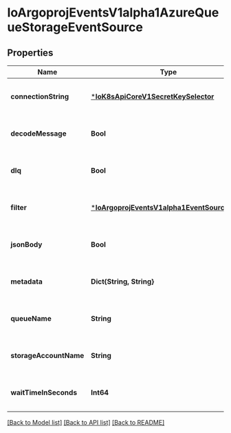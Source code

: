 # IoArgoprojEventsV1alpha1AzureQueueStorageEventSource


## Properties
Name | Type | Description | Notes
------------ | ------------- | ------------- | -------------
**connectionString** | [***IoK8sApiCoreV1SecretKeySelector**](IoK8sApiCoreV1SecretKeySelector.md) |  | [optional] [default to nothing]
**decodeMessage** | **Bool** |  | [optional] [default to nothing]
**dlq** | **Bool** |  | [optional] [default to nothing]
**filter** | [***IoArgoprojEventsV1alpha1EventSourceFilter**](IoArgoprojEventsV1alpha1EventSourceFilter.md) |  | [optional] [default to nothing]
**jsonBody** | **Bool** |  | [optional] [default to nothing]
**metadata** | **Dict{String, String}** |  | [optional] [default to nothing]
**queueName** | **String** |  | [optional] [default to nothing]
**storageAccountName** | **String** |  | [optional] [default to nothing]
**waitTimeInSeconds** | **Int64** |  | [optional] [default to nothing]


[[Back to Model list]](../README.md#models) [[Back to API list]](../README.md#api-endpoints) [[Back to README]](../README.md)


